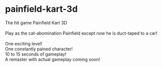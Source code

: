 # painfield-kart-3d
The hit game Painfield Kart 3D <br />
<br />
Play as the cat-abomination Painfield except now he is duct-taped to a car! <br />
<br />
One exciting level! <br />
One constantly pained character! <br />
10 to 15 seconds of gameplay! <br />
A remaster with actual gameplay coming soon!
